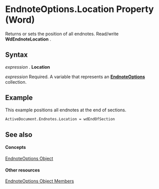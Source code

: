 
# EndnoteOptions.Location Property (Word)

Returns or sets the position of all endnotes. Read/write  **WdEndnoteLocation** .


## Syntax

 _expression_ . **Location**

 _expression_ Required. A variable that represents an **[EndnoteOptions](b63cf439-2297-fec9-ba36-66ad3f43dcbc.md)** collection.


## Example

This example positions all endnotes at the end of sections.


```vb
ActiveDocument.Endnotes.Location = wdEndOfSection
```


## See also


#### Concepts


[EndnoteOptions Object](b63cf439-2297-fec9-ba36-66ad3f43dcbc.md)
#### Other resources


[EndnoteOptions Object Members](85d34516-04c4-6c6b-24ca-8ed4b423526c.md)

